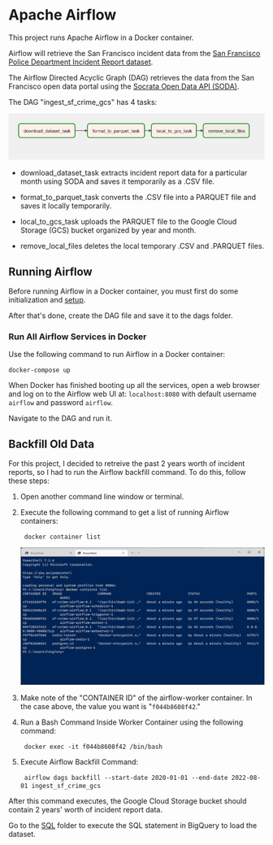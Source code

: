# Apache Airflow

This project runs Apache Airflow in a Docker container.

Airflow will retrieve the San Francisco incident data from the [San Francisco Police Department Incident Report dataset](https://data.sfgov.org/Public-Safety/Police-Department-Incident-Reports-2018-to-Present/wg3w-h783).

The Airflow Directed Acyclic Graph (DAG) retrieves the data from the San Francisco open data portal using the [Socrata Open Data API (SODA)](https://dev.socrata.com/).

The DAG "ingest_sf_crime_gcs" has 4 tasks:

![ingest_sf_crime_gcs_dag](../images/airflow-dag-ingest_sf_crime_gcs.png)

* download_dataset_task extracts incident report data for a particular month using SODA and saves it temporarily as a .CSV file.

* format_to_parquet_task converts the .CSV file into a PARQUET file and saves it locally temporarily.

* local_to_gcs_task uploads the PARQUET file to the Google Cloud Storage (GCS) bucket organized by year and month.

* remove_local_files deletes the local temporary .CSV and .PARQUET files.

## Running Airflow

Before running Airflow in a Docker container, you must first do some initialization and [setup](./setup-docker.md).

After that's done, create the DAG file and save it to the dags folder.

### Run All Airflow Services in Docker

Use the following command to run Airflow in a Docker container:

    docker-compose up

When Docker has finished booting up all the services, open a web browser and log on to the Airflow web UI at:  `localhost:8080` with default username `airflow` and password `airflow`.

Navigate to the DAG and run it.

## Backfill Old Data

For this project, I decided to retreive the past 2 years worth of incident reports, so I had to run the Airflow backfill command.  To do this, follow these steps:

1. Open another command line window or terminal.

2. Execute the following command to get a list of running Airflow containers:

        docker container list

    ![docker container list](../images/docker-container-list.png)

3. Make note of the "CONTAINER ID" of the airflow-worker container.  In the case above, the value you want is "`f044b8608f42`."

4. Run a Bash Command Inside Worker Container using the following command:

        docker exec -it f044b8608f42 /bin/bash

5. Execute Airflow Backfill Command:

        airflow dags backfill --start-date 2020-01-01 --end-date 2022-08-01 ingest_sf_crime_gcs

After this command executes, the Google Cloud Storage bucket should contain 2 years' worth of incident report data.

Go to the [SQL](../SQL/README.md) folder to execute the SQL statement in BigQuery to load the dataset.
